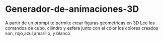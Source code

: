 # Generador-de-animaciones-3D
A partir de un prompt te permite crear  figuras geometricas en 3D
Lee los comandos de cubo, cilindro y esfera junto con el color 
los colores creados son, rojo,azul,amarillo, y blanco 
